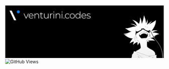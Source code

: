 [![Thomas Ventuirni - venturini.codes](./images/header.jpeg)](https://thomasventurini.com)
![GitHub Views](https://komarev.com/ghpvc/?username=natterstefan&color=FAC151)
